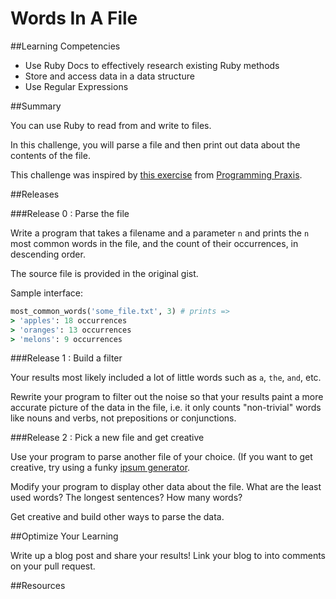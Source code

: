 # Words In A File

##Learning Competencies

* Use Ruby Docs to effectively research existing Ruby methods
* Store and access data in a data structure
* Use Regular Expressions

##Summary

You can use Ruby to read from and write to files.

In this challenge, you will parse a file and then print out data about the contents of the file.

This challenge was inspired by [this exercise](http://programmingpraxis.com/2009/03/10/word-frequencies/) from [Programming Praxis](http://programmingpraxis.com/).

##Releases

###Release 0 : Parse the file

Write a program that takes a filename and a parameter `n` and prints the `n` most common words in the file, and the count of their occurrences, in descending order.

The source file is provided in the original gist.

Sample interface:

```ruby
most_common_words('some_file.txt', 3) # prints =>
> 'apples': 18 occurrences
> 'oranges': 13 occurrences
> 'melons': 9 occurrences
```

###Release 1 : Build a filter

Your results most likely included a lot of little words such as `a`, `the`, `and`, etc.

Rewrite your program to filter out the noise so that your results paint a more accurate picture of the data in the file, i.e. it only counts "non-trivial" words like nouns and verbs, not prepositions or conjunctions.

###Release 2 : Pick a new file and get creative

Use your program to parse another file of your choice. (If you want to get creative, try using a funky [ipsum generator](http://wpmu.org/12-lorem-ipsum-generators-that-make-dummy-text-more-fun/).

Modify your program to display other data about the file. What are the least used words? The longest sentences? How many words?

Get creative and build other ways to parse the data.

##Optimize Your Learning

Write up a blog post and share your results! Link your blog to into comments on your pull request.

##Resources
